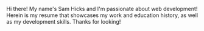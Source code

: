 Hi there!
My name's Sam Hicks and I'm passionate about web development!
Herein is my resume that showcases my work and education history, as well as my development skills. 
Thanks for looking!
